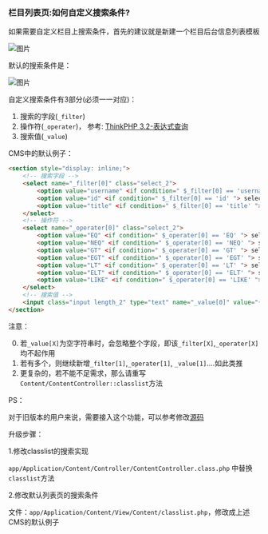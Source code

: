 ### 栏目列表页:如何自定义搜索条件?

如果需要自定义栏目上搜索条件，首先的建议就是新建一个栏目后台信息列表模板

![图片](https://dn-coding-net-production-pp.qbox.me/cfe76b28-c200-44ec-85ec-84070ed419a1.png) 

默认的搜索条件是：

![图片](https://dn-coding-net-production-pp.qbox.me/6be73617-ab82-4603-9255-66afa0b0e823.png) 


自定义搜索条件有3部分(必须一一对应)： 

1. 搜索的字段(`_filter`) 
2. 操作符(`_operater`)， 参考: [ThinkPHP 3.2-表达式查询](http://document.thinkphp.cn/manual_3_2.html#express_query)
3. 搜索值(`_value`)

CMS中的默认例子：

```html
<section style="display: inline;">
    <!-- 搜索字段 -->
    <select name="_filter[0]" class="select_2">
        <option value="username" <if condition=" $_filter[0] == 'username' "> selected</if>>发布人</option>
        <option value="id" <if condition=" $_filter[0] == 'id' "> selected</if>>用户ID</option>
        <option value="title" <if condition=" $_filter[0] == 'title' "> selected</if>>标题</option>
    </select>
    <!-- 操作符 -->
    <select name="_operater[0]" class="select_2">
        <option value="EQ" <if condition=" $_operater[0] == 'EQ' "> selected</if>>等于</option>
        <option value="NEQ" <if condition=" $_operater[0] == 'NEQ' "> selected</if>>不等于</option>
        <option value="GT" <if condition=" $_operater[0] == 'GT' "> selected</if>>大于</option>
        <option value="EGT" <if condition=" $_operater[0] == 'EGT' "> selected</if>>大于等于</option>
        <option value="LT" <if condition=" $_operater[0] == 'LT' "> selected</if>>小于</option>
        <option value="ELT" <if condition=" $_operater[0] == 'ELT' "> selected</if>>小于等于</option>
        <option value="LIKE" <if condition=" $_operater[0] == 'LIKE' "> selected</if>>模糊查询</option>
    </select>
    <!-- 搜索值 -->
    <input class="input length_2" type="text" name="_value[0]" value="{$_value[0]}">
</section>
```

注意：

0. 若`_value[X]`为空字符串时，会忽略整个字段，即该`_filter[X]`,`_operater[X]`均不起作用
1. 若有多个，则继续新增`_filter[1]`,`_operater[1]`, `_value[1]`....如此类推
2. 更复杂的，若不能不足需求，那么请重写`Content/ContentController::classlist`方法

PS：

对于旧版本的用户来说，需要接入这个功能，可以参考修改[源码](https://github.com/ztbcms/ztbcms/commit/b16bcd395eb22c4c3b59d5b452cdf972d889faa1?diff=split)

升级步骤：

1.修改classlist的搜索实现

`app/Application/Content/Controller/ContentController.class.php` 中替换 `classlist`方法

2.修改默认列表页的搜索条件

文件：`app/Application/Content/View/Content/classlist.php`，修改成上述CMS的默认例子 
